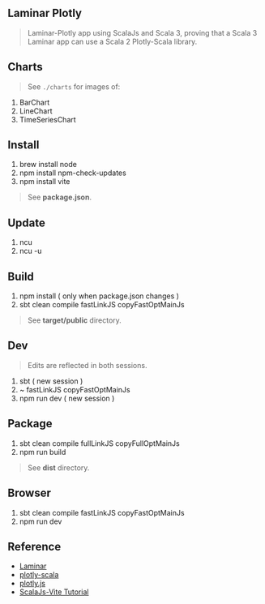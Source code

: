 Laminar Plotly
--------------
>Laminar-Plotly app using ScalaJs and Scala 3, proving that a Scala 3 Laminar app can use a Scala 2 Plotly-Scala library.

Charts
------
>See ```./charts``` for images of:
1. BarChart
2. LineChart
3. TimeSeriesChart

Install
-------
1. brew install node
2. npm install npm-check-updates
3. npm install vite
>See **package.json**.

Update
------
1. ncu
2. ncu -u

Build
-----
1. npm install ( only when package.json changes )
2. sbt clean compile fastLinkJS copyFastOptMainJs
>See **target/public** directory.

Dev
---
>Edits are reflected in both sessions.
1. sbt ( new session )
2. ~ fastLinkJS copyFastOptMainJs
3. npm run dev ( new session )

Package
-------
1. sbt clean compile fullLinkJS copyFullOptMainJs
2. npm run build
>See **dist** directory.

Browser
-------
1. sbt clean compile fastLinkJS copyFastOptMainJs
2. npm run dev

Reference
---------
* [Laminar](https://laminar.dev/)
* [plotly-scala](https://github.com/alexarchambault/plotly-scala)
* [plotly.js](https://www.npmjs.com/package/plotly.js/v/1.47.4?activeTab=versions)
* [ScalaJs-Vite Tutorial](https://www.scala-js.org/doc/tutorial/scalajs-vite.html)